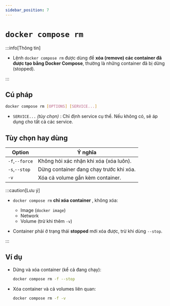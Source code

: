```yaml
---
sidebar_position: 7
---
```


# `docker compose rm`

:::info[Thông tin]

- Lệnh `docker compose rm` được dùng để **xóa (remove) các container đã được tạo bằng Docker Compose**, thường là những container đã bị dừng (stopped).

:::

## Cú pháp

```bash
docker compose rm [OPTIONS] [SERVICE...]
```

- `SERVICE...` _(tùy chọn)_ : Chỉ định service cụ thể. Nếu không có, sẽ áp dụng cho tất cả các service.

## Tùy chọn hay dùng

| Option         | Ý nghĩa                                 |
| -------------- | --------------------------------------- |
| `-f`,`--force` | Không hỏi xác nhận khi xóa (xóa luôn).  |
| `-s`,`--stop`  | Dừng container đang chạy trước khi xóa. |
| `-v`           | Xóa cả volume gắn kèm container.        |

:::caution[Lưu ý]

- `docker compose rm` **chỉ xóa container** , không xóa:

  - Image (`docker image`)
  - Network
  - Volume (trừ khi thêm `-v`)

- Container phải ở trạng thái **stopped** mới xóa được, trừ khi dùng `--stop`.

:::

## Ví dụ

- Dừng và xóa container (kể cả đang chạy):

  ```bash
  docker compose rm -f --stop
  ```

- Xóa container và cả volumes liên quan:

  ```bash
  docker compose rm -f -v
  ```
